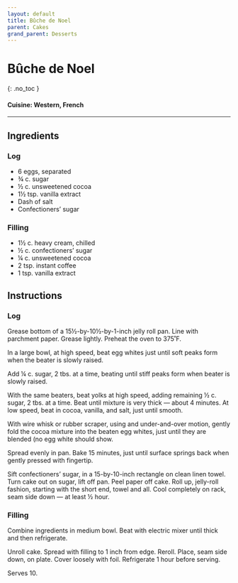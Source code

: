 ```yaml
---
layout: default
title: Bûche de Noel
parent: Cakes
grand_parent: Desserts
---
```


# Bûche de Noel
{: .no_toc }

#### Cuisine: Western, French
---

## Ingredients
### Log

<ul>
	<li>6 eggs, separated</li>
	<li>¾ c. sugar</li>
	<li>½ c. unsweetened cocoa</li>
	<li>1½ tsp. vanilla extract</li>
	<li>Dash of salt</li>
	<li>Confectioners’ sugar</li>
</ul>

### Filling

<ul>
	<li>1½ c. heavy cream, chilled</li>
	<li>½ c. confectioners’ sugar</li>
	<li>¼ c. unsweetened cocoa</li>
	<li>2 tsp. instant coffee</li>
	<li>1 tsp. vanilla extract</li>
</ul>

## Instructions
### Log

Grease bottom of a 15½-by-10½-by-1-inch jelly roll pan. Line with parchment paper. Grease lightly. Preheat the oven to 375˚F.

In a large bowl, at high speed, beat egg whites just until soft peaks form when the beater is slowly raised.

Add ¼ c. sugar, 2 tbs. at a time, beating until stiff peaks form when beater is slowly raised.

With the same beaters, beat yolks at high speed, adding remaining ½ c. sugar, 2 tbs. at a time. Beat until mixture is very thick — about 4 minutes. At low speed, beat in cocoa, vanilla, and salt, just until smooth.

With wire whisk or rubber scraper, using and under-and-over motion, gently fold the cocoa mixture into the beaten egg whites, just until they are blended (no egg white should show.

Spread evenly in pan. Bake 15 minutes, just until surface springs back when gently pressed with fingertip.

Sift confectioners’ sugar, in a 15-by-10-inch rectangle on clean linen towel. Turn cake out on sugar, lift off pan. Peel paper off cake. Roll up, jelly-roll fashion, starting with the short end, towel and all. Cool completely on rack, seam side down — at least ½ hour.

### Filling

Combine ingredients in medium bowl. Beat with electric mixer until thick and then refrigerate.

Unroll cake. Spread with filling to 1 inch from edge. Reroll. Place, seam side down, on plate. Cover loosely with foil. Refrigerate 1 hour before serving.

Serves 10.